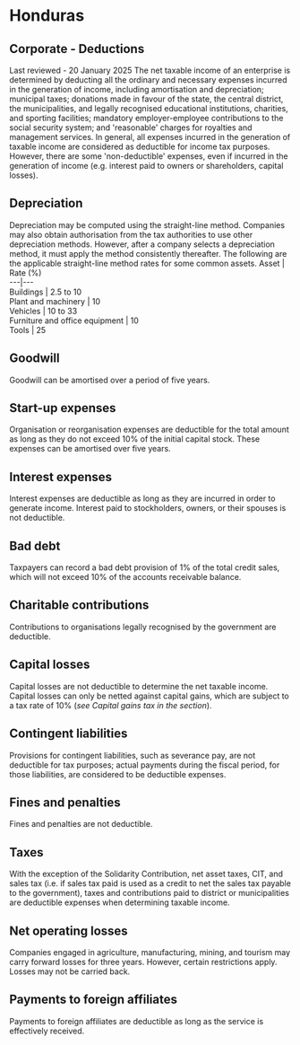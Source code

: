 # Honduras
## Corporate - Deductions
Last reviewed - 20 January 2025
The net taxable income of an enterprise is determined by deducting all the ordinary and necessary expenses incurred in the generation of income, including amortisation and depreciation; municipal taxes; donations made in favour of the state, the central district, the municipalities, and legally recognised educational institutions, charities, and sporting facilities; mandatory employer-employee contributions to the social security system; and 'reasonable' charges for royalties and management services.
In general, all expenses incurred in the generation of taxable income are considered as deductible for income tax purposes. However, there are some 'non-deductible' expenses, even if incurred in the generation of income (e.g. interest paid to owners or shareholders, capital losses).
## Depreciation
Depreciation may be computed using the straight-line method. Companies may also obtain authorisation from the tax authorities to use other depreciation methods. However, after a company selects a depreciation method, it must apply the method consistently thereafter. The following are the applicable straight-line method rates for some common assets.
Asset | Rate (%)  
---|---  
Buildings | 2.5 to 10  
Plant and machinery | 10  
Vehicles | 10 to 33  
Furniture and office equipment | 10  
Tools | 25  
## Goodwill
Goodwill can be amortised over a period of five years.
## Start-up expenses
Organisation or reorganisation expenses are deductible for the total amount as long as they do not exceed 10% of the initial capital stock. These expenses can be amortised over five years.
## Interest expenses
Interest expenses are deductible as long as they are incurred in order to generate income. Interest paid to stockholders, owners, or their spouses is not deductible.
## Bad debt
Taxpayers can record a bad debt provision of 1% of the total credit sales, which will not exceed 10% of the accounts receivable balance.
## Charitable contributions
Contributions to organisations legally recognised by the government are deductible.
## Capital losses
Capital losses are not deductible to determine the net taxable income. Capital losses can only be netted against capital gains, which are subject to a tax rate of 10% (_see Capital gains tax in the section_).
## Contingent liabilities
Provisions for contingent liabilities, such as severance pay, are not deductible for tax purposes; actual payments during the fiscal period, for those liabilities, are considered to be deductible expenses.
## Fines and penalties
Fines and penalties are not deductible.
## Taxes
With the exception of the Solidarity Contribution, net asset taxes, CIT, and sales tax (i.e. if sales tax paid is used as a credit to net the sales tax payable to the government), taxes and contributions paid to district or municipalities are deductible expenses when determining taxable income.
## Net operating losses
Companies engaged in agriculture, manufacturing, mining, and tourism may carry forward losses for three years. However, certain restrictions apply. Losses may not be carried back.
## Payments to foreign affiliates
Payments to foreign affiliates are deductible as long as the service is effectively received.
